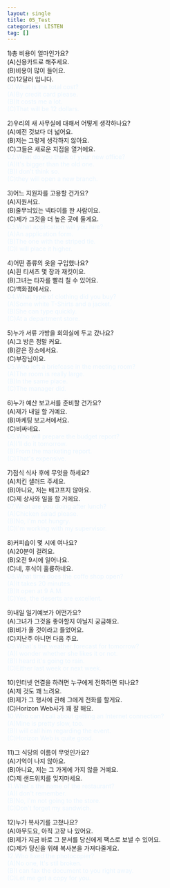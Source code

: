 ```yaml
---
layout: single
title: 05_Test
categories: LISTEN
tag: []
---
```


1)총 비용이 얼마인가요?   
(A)신용카드로 해주세요.   
(B)비용이 많이 들어요.   
(C)12달러 입니다.   
<span style="color:#E8F5FF">
01.What is the total cost?    
(A)By credit card please.   
(B)It costs me a lot.   
(C)That will be 12 dollars.   
</span>
   
2)우리의 새 사무실에 대해서 어떻게 생각하나요?   
(A)예전 것보다 더 넓어요.   
(B)저는 그렇게 생각하지 않아요.   
(C)그들은 새로운 지점을 열거에요.   
<span style="color:#E8F5FF">
02.What do you think of your new office?    
(A)It's bigger than the old one.   
(B)I don't think so.   
(C)they will open a new branch.   
</span>
   
3)어느 지원자를 고용할 건가요?   
(A)지원서요.   
(B)줄무늬있는 넥타이를 한 사람이요.   
(C)제가 그것을 더 높은 곳에 둘게요.   
<span style="color:#E8F5FF">
03.What application will you hire?   
(A)An application form.   
(B)The one with the striped tie.   
(C)I will place it higher.   
</span>
   
4)어떤 종류의 옷을 구입했나요?   
(A)흰 티셔츠 몇 장과 재킷이요.   
(B)그녀는 타자를 빨리 칠 수 있어요.   
(C)백화점에서요.   
<span style="color:#E8F5FF">
04.What type of clothing did you buy?   
(A)Some white T-Shirts and a jacket.   
(B)She can type quickly.   
(C)At a department store.   
</span>
   
5)누가 서류 가방을 회의실에 두고 갔나요?   
(A)그 방은 정말 커요.   
(B)같은 장소에서요.   
(C)부장님이요.   
<span style="color:#E8F5FF">
05.Who left a briefcase in the meeting room?   
(A)The room is really large.   
(B)In the same place.   
(C)The manager did.   
</span>
   
6)누가 예산 보고서를 준비할 건가요?   
(A)제가 내일 할 거예요.   
(B)마케팅 보고서에서요.   
(C)비싸네요.   
<span style="color:#E8F5FF">
06.Who will prepare the budget report?   
(A)I'll do it tomorrow.   
(B)From the marketing report.   
(C)That's expensive.   
</span>

7)점식 식사 후에 무엇을 하세요?   
(A)치킨 샐러드 주세요.   
(B)아니요, 저는 배고프지 않아요.   
(C)제 상사와 일을 할 거에요.   
<span style="color:#E8F5FF">
07.What are you doing after lunch?   
(A)Chicken salad please.   
(B)No, I'm not hungry.   
(C)I'm working with my supervisor.    
</span>
   
8)커피숍이 몇 시에 여나요?   
(A)20분이 걸려요.   
(B)오전 9시에 일어나요.   
(C)네, 후식이 훌륭하네요.   
<span style="color:#E8F5FF">
08.What time does the coffe shop open?   
(A)It takes 20 minutes.   
(B)It open at 9 A.M.   
(C)Yes, the deserts are excellent.   
</span>
   
9)내일 일기예보가 어떤가요?   
(A)그녀가 그것을 좋아할지 아닐지 궁금해요.   
(B)비가 올 것이라고 들었어요.   
(C)지난주 아니면 다음 주요.   
<span style="color:#E8F5FF">
09.What's the weather forecast for tomorrow?   
(A)I wonder whether she likes it or not.   
(B)I heard it's going to rain.   
(C)Either last week or next week.   
</span>
   
10)인터넷 연결을 하려면 누구에게 전화하면 되나요?   
(A)제 것도 꽤 느려요.   
(B)제가 그 행사에 관해 그에게 전화를 할게요.   
(C)Horizon Web사가 꽤 잘 해요.   
<span style="color:#E8F5FF">
10.Who can I call about getting an Internet connection?   
(A)Mine is pretty slow, too.    
(B)I will call him regarding the event.   
(C)Horizon Web is quite good.   
</span>
   
11)그 식당의 이름이 무엇인가요?   
(A)기억이 나지 않아요.   
(B)아니요, 저는 그 가게에 가지 않을 거예요.   
(C)제 샌드위치를 잊지마세요.   
<span style="color:#E8F5FF">
11.What's the name of the restaurant?   
(A)I don't remember.   
(B)No, I'm not going to the store.   
(C)Don't forget my sandwich.   
</span>
   
12)누가 복사기를 고쳤나요?   
(A)아무도요, 아직 고장 나 있어요.   
(B)제가 지금 바로 그 문서를 당신에게 팩스로 보낼 수 있어요.   
(C)제가 당신을 위해 복사본을 가져다줄게요.   
<span style="color:#E8F5FF">
12.Who fixed the photocopier?    
(A)No one, It's stil broken.   
(B)I can fax the document to you right away.   
(C)Let me get a copy for you.   
</span>

